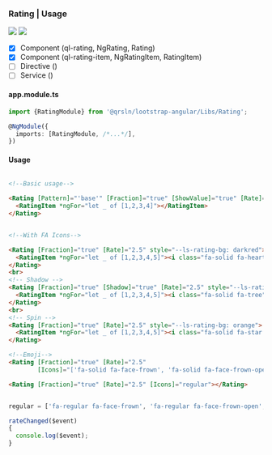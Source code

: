 ### Rating | Usage

[![](https://img.shields.io/badge/Main-readme-white?style=for-the-badge)](../../readme.md)
[![](https://img.shields.io/badge/readme-white?style=for-the-badge)](readme.md)

- [x] Component (ql-rating, NgRating, Rating)
- [x] Component (ql-rating-item, NgRatingItem, RatingItem)
- [ ] Directive ()
- [ ] Service ()

#### app.module.ts

```typescript
import {RatingModule} from '@qrsln/lootstrap-angular/Libs/Rating';

@NgModule({
  imports: [RatingModule, /*...*/],
})
```  

#### Usage

```html

<!--Basic usage-->

<Rating [Pattern]="'base'" [Fraction]="true" [ShowValue]="true" [Rate]="3.5" (RateChanged)="rateChanged($event)">
  <RatingItem *ngFor="let _ of [1,2,3,4]"></RatingItem>
</Rating>

```

```html

<!--With FA Icons-->

<Rating [Fraction]="true" [Rate]="2.5" style="--ls-rating-bg: darkred">
  <RatingItem *ngFor="let _ of [1,2,3,4,5]"><i class="fa-solid fa-heart"></i></RatingItem>
</Rating>
<br>
<!-- Shadow -->
<Rating [Fraction]="true" [Shadow]="true" [Rate]="2.5" style="--ls-rating-bg: #1D9559">
  <RatingItem *ngFor="let _ of [1,2,3,4,5]"><i class="fa-solid fa-tree"></i></RatingItem>
</Rating>
<br>
<!-- Spin -->
<Rating [Fraction]="true" [Rate]="2.5" style="--ls-rating-bg: orange">
  <RatingItem *ngFor="let _ of [1,2,3,4,5]"><i class="fa-solid fa-star fa-spin"></i></RatingItem>
</Rating>

<!--Emoji-->
<Rating [Fraction]="true" [Rate]="2.5"
        [Icons]="['fa-solid fa-face-frown', 'fa-solid fa-face-frown-open', 'fa-solid fa-face-meh', 'fa-solid fa-face-smile', 'fa-solid fa-face-grin']"></Rating>

<Rating [Fraction]="true" [Rate]="2.5" [Icons]="regular"></Rating>

```

```typescript

regular = ['fa-regular fa-face-frown', 'fa-regular fa-face-frown-open', 'fa-regular fa-face-meh', 'fa-regular fa-face-smile', 'fa-regular fa-face-grin',];

rateChanged($event)
{
  console.log($event);
}

```

